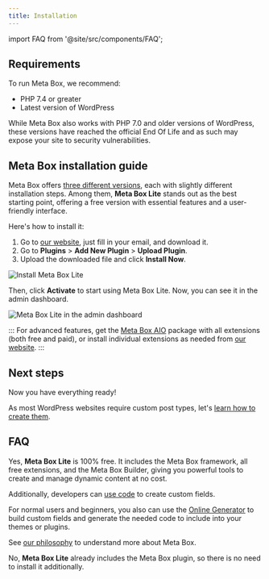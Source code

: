 ```yaml
---
title: Installation
---
```


import FAQ from '@site/src/components/FAQ';

## Requirements

To run Meta Box, we recommend:
- PHP 7.4 or greater
- Latest version of WordPress

While Meta Box also works with PHP 7.0 and older versions of WordPress, these versions have reached the official End Of Life and as such may expose your site to security vulnerabilities.

## Meta Box installation guide

Meta Box offers [three different versions](https://docs.metabox.io/introduction/#meta-box-overview), each with slightly different installation steps. Among them, **Meta Box Lite** stands out as the best starting point, offering a free version with essential features and a user-friendly interface.

Here's how to install it:

1. Go to [our website](https://metabox.io/lite/), just fill in your email, and download it.
2. Go to **Plugins** > **Add New Plugin** > **Upload Plugin**.
3. Upload the downloaded file and click **Install Now**.

![Install Meta Box Lite](https://i.imgur.com/oXYJZtV.png)

Then, click **Activate** to start using Meta Box Lite. Now, you can see it in the admin dashboard.

![Meta Box Lite in the admin dashboard](https://i.imgur.com/epQY3XW.png)

::: For advanced features, get the [Meta Box AIO](https://metabox.io/pricing/) package with all extensions (both free and paid), or install individual extensions as needed from [our website](https://metabox.io/plugins/).
:::

## Next steps

Now you have everything ready!

As most WordPress websites require custom post types, let's [learn how to create them](/custom-post-types/).

## FAQ

<FAQ question="What is included in Meta Box Lite and is it completely free?">

Yes, **Meta Box Lite** is 100% free. It includes the Meta Box framework, all free extensions, and the Meta Box Builder, giving you powerful tools to create and manage dynamic content at no cost.

Additionally, developers can [use code](/creating-fields-with-code/) to create custom fields.

For normal users and beginners, you also can use the [Online Generator](https://metabox.io/online-generator/) to build custom fields and generate the needed code to include into your themes or plugins.

See [our philosophy](/philosophy/) to understand more about Meta Box.
</FAQ>

<FAQ question="Do I need to install the Meta Box plugin to use Meta Box Lite?">
  
No, **Meta Box Lite** already includes the Meta Box plugin, so there is no need to install it additionally.
</FAQ>
